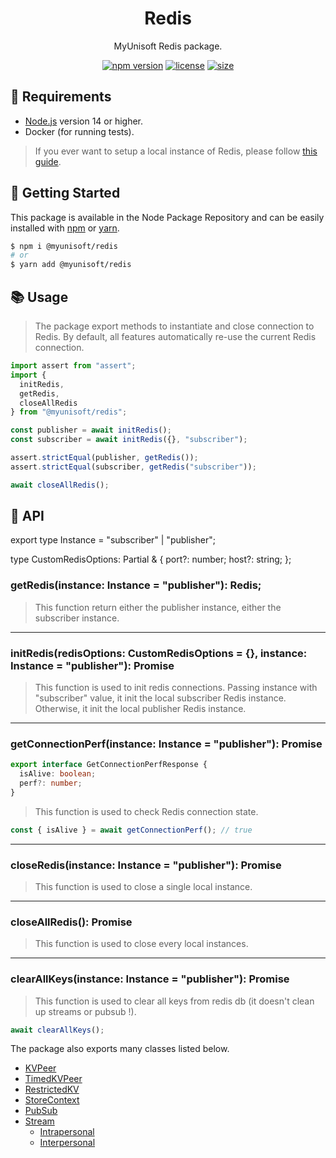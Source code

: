 <p align="center"><h1 align="center">
  Redis
</h1>

<p align="center">
  MyUnisoft Redis package.
</p>

<p align="center">
    <a href="https://github.com/MyUnisoft/Redis"><img src="https://img.shields.io/github/package-json/v/MyUnisoft/redis?style=flat-square" alt="npm version"></a>
    <a href="https://github.com/MyUnisoft/Redis"><img src="https://img.shields.io/github/license/MyUnisoft/Redis?style=flat-square" alt="license"></a>
    <a href="https://github.com/MyUnisoft/Redis"><img src="https://img.shields.io/github/languages/code-size/MyUnisoft/Redis?style=flat-square" alt="size"></a>
</p>

## 🚧 Requirements

- [Node.js](https://nodejs.org/en/) version 14 or higher.
- Docker (for running tests).

> If you ever want to setup a local instance of Redis, please follow [this guide](./docs/Installation.md).

## 🚀 Getting Started

This package is available in the Node Package Repository and can be easily installed with [npm](https://docs.npmjs.com/getting-started/what-is-npm) or [yarn](https://yarnpkg.com).

```bash
$ npm i @myunisoft/redis
# or
$ yarn add @myunisoft/redis
```

## 📚 Usage

> The package export methods to instantiate and close connection to Redis. By default, all features automatically re-use the current Redis connection.

```js
import assert from "assert";
import {
  initRedis,
  getRedis,
  closeAllRedis
} from "@myunisoft/redis";

const publisher = await initRedis();
const subscriber = await initRedis({}, "subscriber");

assert.strictEqual(publisher, getRedis());
assert.strictEqual(subscriber, getRedis("subscriber"));

await closeAllRedis();
```

## 📜 API

export type Instance = "subscriber" | "publisher";

type CustomRedisOptions: Partial<RedisOptions> & {
  port?: number;
  host?: string;
};

### getRedis(instance: Instance = "publisher"): Redis;

> This function return either the publisher instance, either the subscriber instance.

---


### initRedis(redisOptions: CustomRedisOptions = {}, instance: Instance = "publisher"): Promise<Redis>

> This function is used to init redis connections. Passing instance with "subscriber" value, it init the local  subscriber Redis instance. Otherwise, it init the local publisher Redis instance.

---

### getConnectionPerf(instance: Instance = "publisher"): Promise<GetConnectionPerfResponse>

```ts
export interface GetConnectionPerfResponse {
  isAlive: boolean;
  perf?: number;
}
```
> This function is used to check Redis connection state.

```ts
const { isAlive } = await getConnectionPerf(); // true
```

---

### closeRedis(instance: Instance = "publisher"): Promise<void>

> This function is used to close a single local instance.

---

### closeAllRedis(): Promise<void>

> This function is used to close every local instances.

---

### clearAllKeys(instance: Instance = "publisher"): Promise<void>

> This function is used to clear all keys from redis db (it doesn't clean up streams or pubsub !).

```ts
await clearAllKeys();
```

The package also exports many classes listed below.

- [KVPeer](./docs/KVPeer.md)
- [TimedKVPeer](./docs/TimedKVPeer.md)
- [RestrictedKV](./docs/RestrictedKV.md)
- [StoreContext](./docs/StoreContext.md)
- [PubSub](./docs/pubsub/Channel.md)
- [Stream](./docs/stream/Stream.md)
  - [Intrapersonal](./docs/stream/Intrapersonal.md)
  - [Interpersonal](./docs/stream/Interpersonal.md)

